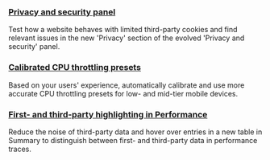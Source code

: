### [Privacy and security panel](privacy-and-security)
Test how a website behaves with limited third-party cookies and find relevant issues in the new 'Privacy' section of the evolved 'Privacy and security' panel.
### [Calibrated CPU throttling presets](calibrated-cpu-throttling)
Based on your users' experience, automatically calibrate and use more accurate CPU throttling presets for low- and mid-tier mobile devices.
### [First- and third-party highlighting in Performance](perf-third-party)
Reduce the noise of third-party data and hover over entries in a new table in Summary to distinguish between first- and third-party data in performance traces.
